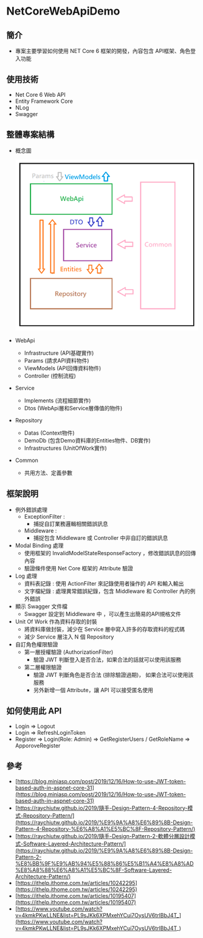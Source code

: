 # NetCoreWebApiDemo

## 簡介

- 專案主要學習如何使用 NET Core 6 框架的開發，內容包含 API框架、角色登入功能

## 使用技術

- Net Core 6 Web API
- Entity Framework Core
- NLog
- Swagger

## 整體專案結構

- 概念圖
    
    ![image.png](https://github.com/HankLin311/NetCoreWebApiDemo/blob/main/image.png?raw=true)
    
- WebApi
    - Infrastructure (API基礎實作)
    - Params (請求API資料物件)
    - ViewModels (API回傳資料物件)
    - Controller (控制流程)
- Service
    - Implements (流程細節實作)
    - Dtos (WebApi層和Service層傳值的物件)
- Repository
    - Datas (Context物件)
    - DemoDb (包含Demo資料庫的Entities物件、DB實作)
    - Infrastructures (UnitOfWork實作)
- Common
    - 共用方法、定義參數

## 框架說明

- 例外錯誤處理
    - ExceptionFilter :
        - 捕捉自訂業務邏輯相關錯誤訊息
    - Middleware :
        - 捕捉包含 Middleware 或 Controller 中非自訂的錯誤訊息
- Modal Binding 處理
    - 使用框架的 InvalidModelStateResponseFactory ，修改錯誤訊息的回傳內容
    - 驗證條件使用 Net Core 框架的 Attribute 驗證
- Log 處理
    - 資料表記錄 : 使用 ActionFilter 來記錄使用者操作的 API 和輸入輸出
    - 文字檔紀錄 : 處理異常錯誤紀錄，包含 Middleware 和 Controller 內的例外錯誤
- 顯示 Swagger 文件檔
    - Swagger 設定到 Middleware 中 ，可以產生出簡易的API規格文件
- Unit Of Work 作為資料存取的封裝
    - 將資料庫做封裝，減少在 Service 層中寫入許多的存取資料的程式碼
    - 減少 Service 層注入 N 個 Repository
- 自訂角色權限驗證
    - 第一層授權驗證 (AuthorizationFilter)
        - 驗證 JWT 判斷登入是否合法，如果合法的話就可以使用該服務
    - 第二層權限驗證
        - 驗證 JWT 判斷角色是否合法 (排除驗證過期)， 如果合法可以使用該服務
        - 另外新增一個 Attribute，讓 API 可以接受匿名使用

## 如何使用此 API

- Login ⇒ Logout
- Login ⇒ RefreshLoginToken
- Register ⇒ Login(Role: Admin) ⇒ GetRegisterUsers / GetRoleName ⇒ ApporoveRegister

## 參考

- [https://blog.miniasp.com/post/2019/12/16/How-to-use-JWT-token-based-auth-in-aspnet-core-31](https://blog.miniasp.com/post/2019/12/16/How-to-use-JWT-token-based-auth-in-aspnet-core-31)
- [https://raychiutw.github.io/2019/隨手-Design-Pattern-4-Repository-模式-Repository-Pattern/](https://raychiutw.github.io/2019/%E9%9A%A8%E6%89%8B-Design-Pattern-4-Repository-%E6%A8%A1%E5%BC%8F-Repository-Pattern/)
- [https://raychiutw.github.io/2019/隨手-Design-Pattern-2-軟體分層設計模式-Software-Layered-Architecture-Pattern/](https://raychiutw.github.io/2019/%E9%9A%A8%E6%89%8B-Design-Pattern-2-%E8%BB%9F%E9%AB%94%E5%88%86%E5%B1%A4%E8%A8%AD%E8%A8%88%E6%A8%A1%E5%BC%8F-Software-Layered-Architecture-Pattern/)
- [https://ithelp.ithome.com.tw/articles/10242295](https://ithelp.ithome.com.tw/articles/10242295)
- [https://ithelp.ithome.com.tw/articles/10195407](https://ithelp.ithome.com.tw/articles/10195407)
- [https://www.youtube.com/watch?v=4kmkPKwLLNE&list=PL9sJKk6XPMxehYCui7OysUV6trlBbJ4T_](https://www.youtube.com/watch?v=4kmkPKwLLNE&list=PL9sJKk6XPMxehYCui7OysUV6trlBbJ4T_)
